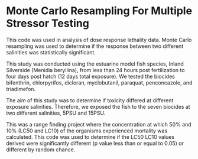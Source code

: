 # Monte Carlo Resampling For Multiple Stressor Testing
This code was used in analysis of dose response lethality data. Monte Carlo resampling was used to determine if the response between two different salinities was statistically significant. 

This study was conducted using the estuarine model fish species, Inland Silverside (Menidia beryllina), from less than 24 hours post fertilization to four days post hatch (12 days total exposure). We tested the biocides bifenthrin, chlorpyrifos, dicloran, myclobutanil, paraquat, penconcazole, and triadimefon. 

The aim of this study was to determine if toxicity differed at different exposure salinities. Therefore, we exposed the fish to the seven biocides at two different salinities, 5PSU and 15PSU. 

This was a range finding project where the concentration at which 50% and 10% (LC50 and LC10) of the organisms experienced mortality was calculated. This code was used to determine if the LC50 LC10 values derived were significantly different (p value less than or equal to 0.05) or different by random chance. 
